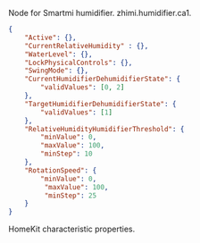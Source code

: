 Node for Smartmi humidifier.
zhimi.humidifier.ca1.

```json
{
	"Active": {},
	"CurrentRelativeHumidity" : {},
	"WaterLevel": {},
	"LockPhysicalControls": {},
	"SwingMode": {},
    "CurrentHumidifierDehumidifierState": {
        "validValues": [0, 2]
    },
    "TargetHumidifierDehumidifierState": {
        "validValues": [1]
    }, 
    "RelativeHumidityHumidifierThreshold": {
    	"minValue": 0,
        "maxValue": 100,
        "minStep": 10
    },
    "RotationSpeed": {
        "minValue": 0,
         "maxValue": 100,
         "minStep": 25
    }
}
```

HomeKit characteristic properties.